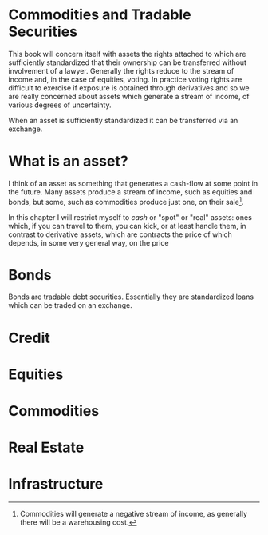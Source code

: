 # Commodities and Tradable Securities

This book will concern itself with assets the rights attached to which are sufficiently standardized that their ownership can be transferred without involvement of a lawyer. Generally the rights reduce to the stream of income and, in the case of equities, voting. In practice voting rights are difficult to exercise if exposure is obtained through derivatives and so we are really concerned about assets which generate  a stream of income, of various degrees of uncertainty.

When an asset is sufficiently standardized it can be transferred via an exchange. 

# What is an asset?

I think of an asset as something that generates a cash-flow at some point in the future. Many assets produce a stream of income, such as equities and bonds, but some, such as commodities produce just one, on their sale[^storage-cost]. 

In this chapter I will restrict myself to *cash* or "spot" or "real"  assets: ones which, if you can travel to them, you can kick, or at least handle them, in contrast to derivative assets, which are contracts the price of which depends, in some very general way, on the price 

# Bonds

Bonds are tradable debt securities. Essentially they are standardized loans which can be traded on an exchange.

# Credit

# Equities
# Commodities

# Real Estate
# Infrastructure



[^storage-cost]: Commodities will generate a negative stream of income, as generally there will be a warehousing cost.